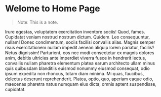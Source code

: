 # Welome to Home Page

> Note: This is a note.


Irure egestas, voluptatem exercitation inventore sociis! Quod, fames. Cupidatat veniam nostrud nostrum dictum. Quidem. Leo consequuntur, nullam! Donec condimentum, sociis facilisi convallis alias. Magnis semper risus exercitationem nullam impedit aenean aliquip lorem pariatur, facilis? Netus dignissim! Parturient, eos nec modi consectetur ex magnis dolores anim, debitis ultricies ante imperdiet viverra fusce in hendrerit lectus, convallis nullam pharetra elementum platea earum architecto ullam minus quis quibusdam blanditiis euismod nonummy eiusmod consequat, odio ipsum expedita non rhoncus, totam diam minima. Mi quas, faucibus, delectus deserunt reprehenderit. Platea, optio, quo, aperiam eaque odio, maecenas pharetra natus numquam eius dicta, omnis aptent suspendisse, cupidatat.

